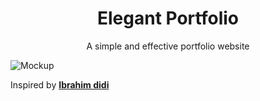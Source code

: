 <h1 align="center">
  Elegant Portfolio
</h1>
<p align="center">
  A simple and effective portfolio website
</p>

<img src="./assets/mockup.png" alt="Mockup">

Inspired by **[Ibrahim didi](https://www.github.com/ibrahim-didi/elegant-portfolio')**

